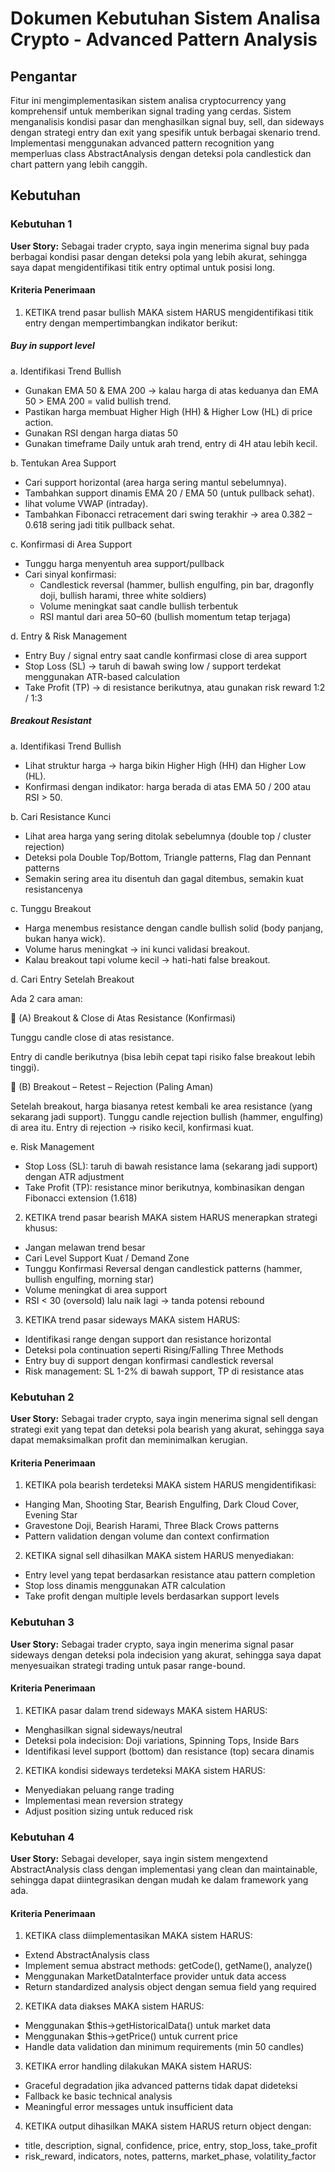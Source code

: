 # Dokumen Kebutuhan Sistem Analisa Crypto - Advanced Pattern Analysis

## Pengantar

Fitur ini mengimplementasikan sistem analisa cryptocurrency yang komprehensif untuk memberikan signal trading yang cerdas. Sistem menganalisis kondisi pasar dan menghasilkan signal buy, sell, dan sideways dengan strategi entry dan exit yang spesifik untuk berbagai skenario trend. Implementasi menggunakan advanced pattern recognition yang memperluas class AbstractAnalysis dengan deteksi pola candlestick dan chart pattern yang lebih canggih.

## Kebutuhan

### Kebutuhan 1

**User Story:** Sebagai trader crypto, saya ingin menerima signal buy pada berbagai kondisi pasar dengan deteksi pola yang lebih akurat, sehingga saya dapat mengidentifikasi titik entry optimal untuk posisi long.

#### Kriteria Penerimaan

1. KETIKA trend pasar bullish MAKA sistem HARUS mengidentifikasi titik entry dengan mempertimbangkan indikator berikut:

##### Buy in support level
a. Identifikasi Trend Bullish

- Gunakan EMA 50 & EMA 200 → kalau harga di atas keduanya dan EMA 50 > EMA 200 = valid bullish trend.
- Pastikan harga membuat Higher High (HH) & Higher Low (HL) di price action.
- Gunakan RSI dengan harga diatas 50
- Gunakan timeframe Daily untuk arah trend, entry di 4H atau lebih kecil.

b. Tentukan Area Support

- Cari support horizontal (area harga sering mantul sebelumnya).
- Tambahkan support dinamis EMA 20 / EMA 50 (untuk pullback sehat).
- lihat volume VWAP (intraday).
- Tambahkan Fibonacci retracement dari swing terakhir → area 0.382 – 0.618 sering jadi titik pullback sehat.

c. Konfirmasi di Area Support
- Tunggu harga menyentuh area support/pullback
- Cari sinyal konfirmasi:
  - Candlestick reversal (hammer, bullish engulfing, pin bar, dragonfly doji, bullish harami, three white soldiers)
  - Volume meningkat saat candle bullish terbentuk
  - RSI mantul dari area 50–60 (bullish momentum tetap terjaga)

d. Entry & Risk Management
- Entry Buy / signal entry saat candle konfirmasi close di area support
- Stop Loss (SL) → taruh di bawah swing low / support terdekat menggunakan ATR-based calculation
- Take Profit (TP) → di resistance berikutnya, atau gunakan risk reward 1:2 / 1:3


##### Breakout Resistant

a. Identifikasi Trend Bullish

- Lihat struktur harga → harga bikin Higher High (HH) dan Higher Low (HL).
- Konfirmasi dengan indikator: harga berada di atas EMA 50 / 200 atau RSI > 50.

b. Cari Resistance Kunci
- Lihat area harga yang sering ditolak sebelumnya (double top / cluster rejection)
- Deteksi pola Double Top/Bottom, Triangle patterns, Flag dan Pennant patterns
- Semakin sering area itu disentuh dan gagal ditembus, semakin kuat resistancenya

c. Tunggu Breakout

- Harga menembus resistance dengan candle bullish solid (body panjang, bukan hanya wick).
- Volume harus meningkat → ini kunci validasi breakout.
- Kalau breakout tapi volume kecil → hati-hati false breakout.

d. Cari Entry Setelah Breakout

Ada 2 cara aman:

🔹 (A) Breakout & Close di Atas Resistance (Konfirmasi)

Tunggu candle close di atas resistance.

Entry di candle berikutnya (bisa lebih cepat tapi risiko false breakout lebih tinggi).

🔹 (B) Breakout – Retest – Rejection (Paling Aman)

Setelah breakout, harga biasanya retest kembali ke area resistance (yang sekarang jadi support).
Tunggu candle rejection bullish (hammer, engulfing) di area itu.
Entry di rejection → risiko kecil, konfirmasi kuat.

e. Risk Management
- Stop Loss (SL): taruh di bawah resistance lama (sekarang jadi support) dengan ATR adjustment
- Take Profit (TP): resistance minor berikutnya, kombinasikan dengan Fibonacci extension (1.618)


2. KETIKA trend pasar bearish MAKA sistem HARUS menerapkan strategi khusus:
- Jangan melawan trend besar
- Cari Level Support Kuat / Demand Zone
- Tunggu Konfirmasi Reversal dengan candlestick patterns (hammer, bullish engulfing, morning star)
- Volume meningkat di area support
- RSI < 30 (oversold) lalu naik lagi → tanda potensi rebound

3. KETIKA trend pasar sideways MAKA sistem HARUS:
- Identifikasi range dengan support dan resistance horizontal
- Deteksi pola continuation seperti Rising/Falling Three Methods
- Entry buy di support dengan konfirmasi candlestick reversal
- Risk management: SL 1-2% di bawah support, TP di resistance atas


### Kebutuhan 2

**User Story:** Sebagai trader crypto, saya ingin menerima signal sell dengan strategi exit yang tepat dan deteksi pola bearish yang akurat, sehingga saya dapat memaksimalkan profit dan meminimalkan kerugian.

#### Kriteria Penerimaan

1. KETIKA pola bearish terdeteksi MAKA sistem HARUS mengidentifikasi:
- Hanging Man, Shooting Star, Bearish Engulfing, Dark Cloud Cover, Evening Star
- Gravestone Doji, Bearish Harami, Three Black Crows patterns
- Pattern validation dengan volume dan context confirmation

2. KETIKA signal sell dihasilkan MAKA sistem HARUS menyediakan:
- Entry level yang tepat berdasarkan resistance atau pattern completion
- Stop loss dinamis menggunakan ATR calculation
- Take profit dengan multiple levels berdasarkan support levels

### Kebutuhan 3

**User Story:** Sebagai trader crypto, saya ingin menerima signal pasar sideways dengan deteksi pola indecision yang akurat, sehingga saya dapat menyesuaikan strategi trading untuk pasar range-bound.

#### Kriteria Penerimaan

1. KETIKA pasar dalam trend sideways MAKA sistem HARUS:
- Menghasilkan signal sideways/neutral
- Deteksi pola indecision: Doji variations, Spinning Tops, Inside Bars
- Identifikasi level support (bottom) dan resistance (top) secara dinamis

2. KETIKA kondisi sideways terdeteksi MAKA sistem HARUS:
- Menyediakan peluang range trading
- Implementasi mean reversion strategy
- Adjust position sizing untuk reduced risk

### Kebutuhan 4

**User Story:** Sebagai developer, saya ingin sistem mengextend AbstractAnalysis class dengan implementasi yang clean dan maintainable, sehingga dapat diintegrasikan dengan mudah ke dalam framework yang ada.

#### Kriteria Penerimaan

1. KETIKA class diimplementasikan MAKA sistem HARUS:
- Extend AbstractAnalysis class
- Implement semua abstract methods: getCode(), getName(), analyze()
- Menggunakan MarketDataInterface provider untuk data access
- Return standardized analysis object dengan semua field yang required

2. KETIKA data diakses MAKA sistem HARUS:
- Menggunakan $this->getHistoricalData() untuk market data
- Menggunakan $this->getPrice() untuk current price
- Handle data validation dan minimum requirements (min 50 candles)

3. KETIKA error handling dilakukan MAKA sistem HARUS:
- Graceful degradation jika advanced patterns tidak dapat dideteksi
- Fallback ke basic technical analysis
- Meaningful error messages untuk insufficient data

4. KETIKA output dihasilkan MAKA sistem HARUS return object dengan:
- title, description, signal, confidence, price, entry, stop_loss, take_profit
- risk_reward, indicators, notes, patterns, market_phase, volatility_factor
